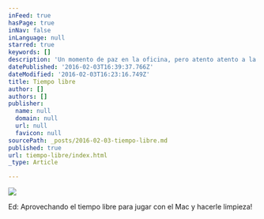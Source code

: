 ```yaml
---
inFeed: true
hasPage: true
inNav: false
inLanguage: null
starred: true
keywords: []
description: 'Un momento de paz en la oficina, pero atento atento a la emergencia emergente!'
datePublished: '2016-02-03T16:39:37.766Z'
dateModified: '2016-02-03T16:23:16.749Z'
title: Tiempo libre
author: []
authors: []
publisher:
  name: null
  domain: null
  url: null
  favicon: null
sourcePath: _posts/2016-02-03-tiempo-libre.md
published: true
url: tiempo-libre/index.html
_type: Article

---
```

![](https://the-grid-user-content.s3-us-west-2.amazonaws.com/5f7da0c1-86d3-4527-af2c-b183cd901d01.jpg)

Ed: Aprovechando el tiempo libre para jugar con el Mac y hacerle limpieza!